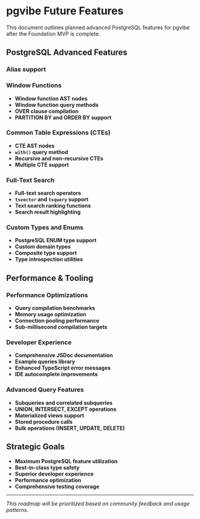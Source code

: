 # pgvibe Future Features

This document outlines planned advanced PostgreSQL features for pgvibe after the Foundation MVP is complete.

## PostgreSQL Advanced Features

### Alias support

### Window Functions

- **Window function AST nodes**
- **Window function query methods**
- **OVER clause compilation**
- **PARTITION BY and ORDER BY support**

### Common Table Expressions (CTEs)

- **CTE AST nodes**
- **`with()` query method**
- **Recursive and non-recursive CTEs**
- **Multiple CTE support**

### Full-Text Search

- **Full-text search operators**
- **`tsvector` and `tsquery` support**
- **Text search ranking functions**
- **Search result highlighting**

### Custom Types and Enums

- **PostgreSQL ENUM type support**
- **Custom domain types**
- **Composite type support**
- **Type introspection utilities**

## Performance & Tooling

### Performance Optimizations

- **Query compilation benchmarks**
- **Memory usage optimization**
- **Connection pooling performance**
- **Sub-millisecond compilation targets**

### Developer Experience

- **Comprehensive JSDoc documentation**
- **Example queries library**
- **Enhanced TypeScript error messages**
- **IDE autocomplete improvements**

### Advanced Query Features

- **Subqueries and correlated subqueries**
- **UNION, INTERSECT, EXCEPT operations**
- **Materialized views support**
- **Stored procedure calls**
- **Bulk operations (INSERT, UPDATE, DELETE)**

## Strategic Goals

- **Maximum PostgreSQL feature utilization**
- **Best-in-class type safety**
- **Superior developer experience**
- **Performance optimization**
- **Comprehensive testing coverage**

---

_This roadmap will be prioritized based on community feedback and usage patterns._
